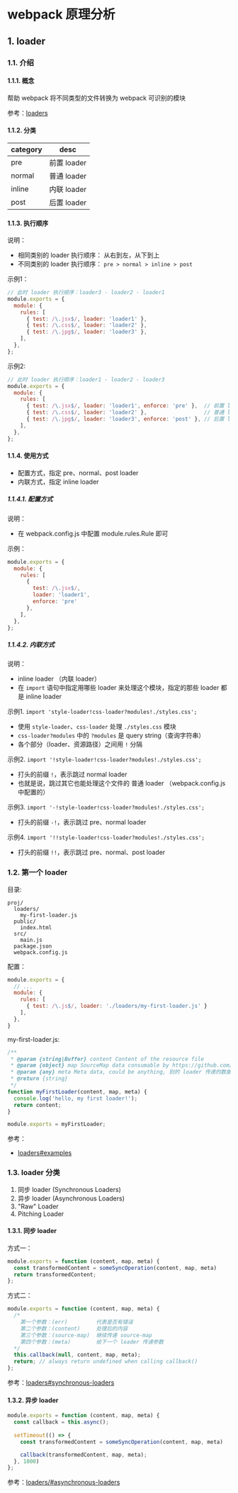 # webpack 原理分析

## 1. loader

### 1.1. 介绍

#### 1.1.1. 概念

帮助 webpack 将不同类型的文件转换为 webpack 可识别的模块

参考：[loaders](https://webpack.js.org/concepts/loaders/)

#### 1.1.2. 分类

| category | desc      |
|----------|-----------|
| pre      | 前置 loader |
| normal   | 普通 loader |
| inline   | 内联 loader |
| post     | 后置 loader |

#### 1.1.3. 执行顺序

说明：

* 相同类别的 loader 执行顺序： 从右到左，从下到上
* 不同类别的 loader 执行顺序： `pre > normal > inline > post`

示例1：

```javascript
// 此时 loader 执行顺序：loader3 - loader2 - loader1
module.exports = {
  module: {
    rules: [
      { test: /\.jsx$/, loader: 'loader1' },
      { test: /\.css$/, loader: 'loader2' },
      { test: /\.jpg$/, loader: 'loader3' },
    ],
  },
};
```

示例2:

```javascript
// 此时 loader 执行顺序：loader1 - loader2 - loader3
module.exports = {
  module: {
    rules: [
      { test: /\.jsx$/, loader: 'loader1', enforce: 'pre' },  // 前置 loader
      { test: /\.css$/, loader: 'loader2' },                  // 普通 loader
      { test: /\.jpg$/, loader: 'loader3', enforce: 'post' }, // 后置 loader
    ],
  },
};
```

#### 1.1.4. 使用方式

* 配置方式，指定 pre、normal、post loader
* 内联方式，指定 inline loader

##### 1.1.4.1. 配置方式

说明：

* 在 webpack.config.js 中配置 module.rules.Rule 即可

示例：

```javascript
module.exports = {
  module: {
    rules: [
      {
        test: /\.jsx$/,
        loader: 'loader1',
        enforce: 'pre'
      },
    ],
  },
};
```

##### 1.1.4.2. 内联方式

说明：

* inline loader （内联 loader）
* 在 `import` 语句中指定用哪些 loader 来处理这个模块，指定的那些 loader 都是 inline loader

示例1.  `import 'style-loader!css-loader?modules!./styles.css';`

* 使用 `style-loader`、`css-loader` 处理 `./styles.css` 模块
* `css-loader?modules` 中的 `?modules` 是 query string（查询字符串）
* 各个部分（loader、资源路径）之间用 `!` 分隔

示例2. `import '!style-loader!css-loader?modules!./styles.css';`

* 打头的前缀 `!`，表示跳过 normal loader
* 也就是说，跳过其它也能处理这个文件的 普通 loader （webpack.config.js 中配置的）

示例3. `import '-!style-loader!css-loader?modules!./styles.css';`

* 打头的前缀 `-!`，表示跳过 pre、normal loader

示例4. `import '!!style-loader!css-loader?modules!./styles.css';`

* 打头的前缀 `!!`，表示跳过 pre、normal、post loader

### 1.2. 第一个 loader

目录:

```text
proj/
  loaders/
    my-first-loader.js
  public/
    index.html
  src/
    main.js
  package.json
  webpack.config.js
```

配置：

```javascript
module.exports = {
  // ...
  module: {
    rules: [
      { test: /\.js$/, loader: './loaders/my-first-loader.js' }
    ],
  },
}
```

my-first-loader.js:

```javascript
/**
 * @param {string|Buffer} content Content of the resource file
 * @param {object} map SourceMap data consumable by https://github.com/mozilla/source-map
 * @param {any} meta Meta data, could be anything, 别的 loader 传递的数据
 * @return {string}
 */
function myFirstLoader(content, map, meta) {
  console.log('hello, my first loader!');
  return content;
}

module.exports = myFirstLoader;
```

参考：

* [loaders#examples](https://webpack.js.org/api/loaders#examples)

### 1.3. loader 分类

1. 同步 loader (Synchronous Loaders)
2. 异步 loader (Asynchronous Loaders)
3. "Raw" Loader
4. Pitching Loader

#### 1.3.1. 同步 loader

方式一：

```javascript
module.exports = function (content, map, meta) {
  const transformedContent = someSyncOperation(content, map, meta)
  return transformedContent;
};
```

方式二：

```javascript
module.exports = function (content, map, meta) {
  /*
    第一个参数：(err)         代表是否有错误
    第二个参数：(content)     处理后的内容
    第三个参数：(source-map)  继续传递 source-map
    第四个参数：(meta)        给下一个 loader 传递参数
  */
  this.callback(null, content, map, meta);
  return; // always return undefined when calling callback()
};
```

参考：[loaders#synchronous-loaders](https://webpack.js.org/api/loaders#synchronous-loaders)

#### 1.3.2. 异步 loader

```javascript
module.exports = function (content, map, meta) {
  const callback = this.async();
  
  setTimeout(() => {
    const transformedContent = someSyncOperation(content, map, meta)

    callback(transformedContent, map, meta);
  }, 1000)
};
```

参考：[loaders/#asynchronous-loaders](https://webpack.js.org/api/loaders/#asynchronous-loaders)
